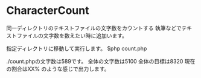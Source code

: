 # CharacterCount
同一ディレクトリのテキストファイルの文字数をカウントする
執筆などでテキストファイルの文字数を数えたい時に追加います。

指定ディレクトリに移動して実行します。
$php count.php

./count.phpの文字数は589です。
全体の文字数は5100
全体の目標は8320
現在の割合はXX%
のような感じで出力します。
